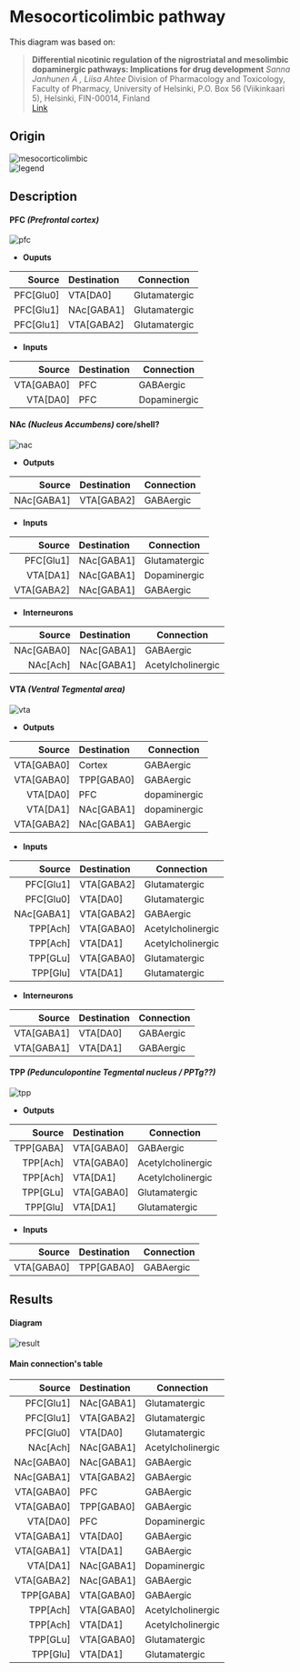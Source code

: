 Mesocorticolimbic pathway
===

This diagram was based on:
> **Differential nicotinic regulation of the nigrostriatal and mesolimbic
dopaminergic pathways: Implications for drug development**
*Sanna Janhunen Ã , Liisa Ahtee*
Division of Pharmacology and Toxicology, Faculty of Pharmacy, University of Helsinki, P.O. Box 56 (Viikinkaari 5), Helsinki, FIN-00014, Finland   
[Link](https://www.researchgate.net/c/nzt0d9/javascript/lib/pdfjs/web/viewer.html?file=https%3A%2F%2Fwww.researchgate.net%2Fprofile%2FSanna_Janhunen%2Fpublication%2F6656868_Janhunen_S_Ahtee_L_Differential_nicotinic_regulation_of_the_nigrostriatal_and_mesolimbic_dopaminergic_pathways_implications_for_drug_development_Neurosci_Biobehav_Rev_31_287-314%2Flinks%2F54acf9100cf21c47713a7d1b.pdf%3FinViewer%3D1%26pdfJsDownload%3D1%26origin%3Dpublication_detail)

Origin
---
![mesocorticolimbic](https://github.com/research-team/NEUCOGAR/blob/master/nest/mesolimbic/description/mesolimbic.png)  
![legend](https://github.com/research-team/NEUCOGAR/blob/master/nest/mesolimbic/description/legend.png)

Description
---

#### PFC *(Prefrontal cortex)*
![pfc](https://github.com/research-team/NEUCOGAR/blob/master/nest/mesolimbic/description/pfc.png)

* **Ouputs**

| Source    | Destination | Connection        |
|----------:|:------------|-------------------|
|PFC[Glu0]  | VTA[DA0]    | Glutamatergic     |
|PFC[Glu1]  | NAc[GABA1]  | Glutamatergic     |
|PFC[Glu1]  | VTA[GABA2]  | Glutamatergic     |


* **Inputs**  

| Source    | Destination | Connection        |
|----------:|:------------|-------------------|
|VTA[GABA0] | PFC         | GABAergic         |
|VTA[DA0]   | PFC         | Dopaminergic      |

#### NAc *(Nucleus Accumbens)* core/shell?
![nac](https://github.com/research-team/NEUCOGAR/blob/master/nest/mesolimbic/description/nac.png)

* **Outputs**

| Source    | Destination | Connection        |
|----------:|:------------|-------------------|
|NAc[GABA1] | VTA[GABA2]  | GABAergic         |

* **Inputs**

| Source    | Destination | Connection        |
|----------:|:------------|-------------------|
|PFC[Glu1]  | NAc[GABA1]  | Glutamatergic     |
|VTA[DA1]   | NAc[GABA1]  | Dopaminergic      |
|VTA[GABA2] | NAc[GABA1]  | GABAergic         |

* **Interneurons**

| Source    | Destination | Connection        |
|----------:|:------------|-------------------|
|NAc[GABA0] | NAc[GABA1]  | GABAergic         |
|NAc[Ach]   | NAc[GABA1]  | Acetylcholinergic |

#### VTA *(Ventral Tegmental area)*
![vta](https://github.com/research-team/NEUCOGAR/blob/master/nest/mesolimbic/description/vta.png)

* **Outputs**

| Source    | Destination | Connection        |
|----------:|:------------|-------------------|
|VTA[GABA0] | Cortex      | GABAergic         |
|VTA[GABA0] | TPP[GABA0]  | GABAergic         |
|VTA[DA0]   | PFC         | dopaminergic      |
|VTA[DA1]   | NAc[GABA1]  | dopaminergic      |
|VTA[GABA2] | NAc[GABA1]  | GABAergic         |
	  
* **Inputs**  

| Source    | Destination | Connection        |
|----------:|:------------|-------------------|
|PFC[Glu1]  | VTA[GABA2]  | Glutamatergic     |
|PFC[Glu0]  | VTA[DA0]    | Glutamatergic     |
|NAc[GABA1] | VTA[GABA2]  | GABAergic         |
|TPP[Ach]   | VTA[GABA0]  | Acetylcholinergic |
|TPP[Ach]   | VTA[DA1]    | Acetylcholinergic |
|TPP[GLu]   | VTA[GABA0]  | Glutamatergic     |
|TPP[Glu]   | VTA[DA1]    | Glutamatergic     |

* **Interneurons**

| Source    | Destination | Connection        |
|----------:|:------------|-------------------|
|VTA[GABA1] | VTA[DA0]    | GABAergic         |
|VTA[GABA1] | VTA[DA1]    | GABAergic         |

#### TPP *(Pedunculopontine Tegmental nucleus / PPTg??)*
![tpp](https://github.com/research-team/NEUCOGAR/blob/master/nest/mesolimbic/description/tpp.png)

* **Outputs**

| Source    | Destination | Connection        |
|----------:|:------------|-------------------|
|TPP[GABA]  | VTA[GABA0]  | GABAergic         |
|TPP[Ach]   | VTA[GABA0]  | Acetylcholinergic |
|TPP[Ach]   | VTA[DA1]    | Acetylcholinergic |
|TPP[GLu]   | VTA[GABA0]  | Glutamatergic     |
|TPP[Glu]   | VTA[DA1]    | Glutamatergic     |

* **Inputs**  

| Source    | Destination | Connection        |
|----------:|:------------|-------------------|
|VTA[GABA0] | TPP[GABA0]  | GABAergic         |

Results
---

#### Diagram
![result](https://github.com/research-team/NEUCOGAR/blob/master/Mesocorticolimbic.png)

#### Main connection's table  

| Source    | Destination | Connection        |
|----------:|:------------|-------------------|
|PFC[Glu1]  | NAc[GABA1]  | Glutamatergic     |
|PFC[Glu1]  | VTA[GABA2]  | Glutamatergic     |
|PFC[Glu0]  | VTA[DA0]    | Glutamatergic     |
|NAc[Ach]   | NAc[GABA1]  | Acetylcholinergic |
|NAc[GABA0] | NAc[GABA1]  | GABAergic         |
|NAc[GABA1] | VTA[GABA2]  | GABAergic         |
|VTA[GABA0] | PFC         | GABAergic         |
|VTA[GABA0] | TPP[GABA0]  | GABAergic         |
|VTA[DA0]   | PFC         | Dopaminergic      |
|VTA[GABA1] | VTA[DA0]    | GABAergic         |
|VTA[GABA1] | VTA[DA1]    | GABAergic         |
|VTA[DA1]   | NAc[GABA1]  | Dopaminergic      |
|VTA[GABA2] | NAc[GABA1]  | GABAergic         |
|TPP[GABA]  | VTA[GABA0]  | GABAergic         |
|TPP[Ach]   | VTA[GABA0]  | Acetylcholinergic |
|TPP[Ach]   | VTA[DA1]    | Acetylcholinergic |
|TPP[GLu]   | VTA[GABA0]  | Glutamatergic     |
|TPP[Glu]   | VTA[DA1]    | Glutamatergic     |
